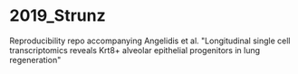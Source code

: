 # 2019_Strunz
Reproducibility repo accompanying Angelidis et al. "Longitudinal single cell transcriptomics reveals Krt8+ alveolar epithelial progenitors in lung regeneration"
